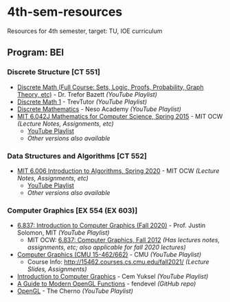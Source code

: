 # 4th-sem-resources
Resources for 4th semester, target: TU, IOE curriculum

## Program: BEI
<!-- ### Applied Mathematics [SH 551]
  *  -->


### Discrete Structure [CT 551]
  * [Discrete Math (Full Course: Sets, Logic, Proofs, Probability, Graph Theory, etc)](https://youtube.com/playlist?list=PLHXZ9OQGMqxersk8fUxiUMSIx0DBqsKZS) - Dr. Trefor Bazett *(YouTube Playlist)*
  * [Discrete Math 1](https://youtube.com/playlist?list=PLDDGPdw7e6Ag1EIznZ-m-qXu4XX3A0cIz) - TrevTutor *(YouTube Playlist)*
  * [Discrete Mathematics](https://youtube.com/playlist?list=PLBlnK6fEyqRhqJPDXcvYlLfXPh37L89g3) - Neso Academy *(YouTube Playlist)*
  * [MIT 6.042J Mathematics for Computer Science, Spring 2015](https://ocw.mit.edu/courses/electrical-engineering-and-computer-science/6-042j-mathematics-for-computer-science-spring-2015/) - MIT OCW *(Lecture Notes, Assignments, etc)*
    - [YouTube Playlist](https://youtube.com/playlist?list=PLUl4u3cNGP60UlabZBeeqOuoLuj_KNphQ)
    - *Other versions also available*


### Data Structures and Algorithms [CT 552]
  * [MIT 6.006 Introduction to Algorithms, Spring 2020](https://ocw.mit.edu/courses/electrical-engineering-and-computer-science/6-006-introduction-to-algorithms-spring-2020) - MIT OCW *(Lecture Notes, Assignments, etc)*
    -  [YouTube Playlist](https://youtube.com/playlist?list=PLUl4u3cNGP63EdVPNLG3ToM6LaEUuStEY)
    - *Other versions also available*


### Computer Graphics [EX 554 (EX 603)]
  *  [6.837: Introduction to Computer Graphics (Fall 2020)](https://youtube.com/playlist?list=PLQ3UicqQtfNuBjzJ-KEWmG1yjiRMXYKhh) - Prof.  Justin Solomon, MIT *(YouTube Playlist)*
      -  MIT OCW: [6.837: Computer Graphics, Fall 2012](https://ocw.mit.edu/courses/electrical-engineering-and-computer-science/6-837-computer-graphics-fall-2012/) *(Has lectures notes, assignments, etc; also applicable for fall 2020 lectures)*
  * [Computer Graphics (CMU 15-462/662)](https://youtube.com/playlist?list=PL9_jI1bdZmz2emSh0UQ5iOdT2xRHFHL7E) - CMU *(YouTube Playlist)*
      - Course Info: http://15462.courses.cs.cmu.edu/fall2021/ *(Lecture Slides, Assignments)*
  * [Introduction to Computer Graphics](https://www.youtube.com/playlist?list=PLplnkTzzqsZTfYh4UbhLGpI5kGd5oW_Hh) - Cem Yuksel *(YouTube Playlist)*
  * [A Guide to Modern OpenGL Functions](https://github.com/fendevel/Guide-to-Modern-OpenGL-Functions) - fendevel *(GitHub repo)*
  * [OpenGL](https://youtube.com/playlist?list=PLlrATfBNZ98foTJPJ_Ev03o2oq3-GGOS2) - The Cherno *(YouTube Playlist)*


<!-- ### Numerical Methods [SH 553]
  *  -->
